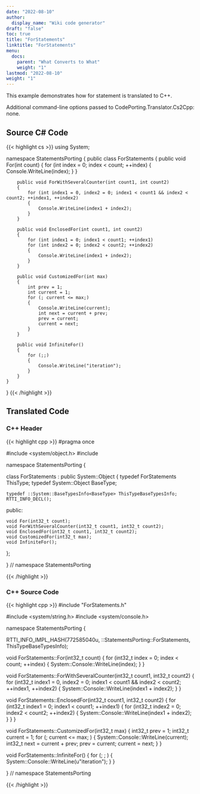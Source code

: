 ```yaml
---
date: "2022-08-10"
author:
  display_name: "Wiki code generator"
draft: "false"
toc: true
title: "ForStatements"
linktitle: "ForStatements"
menu:
  docs:
    parent: "What Converts to What"
    weight: "1"
lastmod: "2022-08-10"
weight: "1"
---
```


This example demonstrates how for statement is translated to C++.

Additional command-line options passed to CodePorting.Translator.Cs2Cpp: none.

## Source C# Code ##

{{< highlight cs >}}
using System;

namespace StatementsPorting
{
    public class ForStatements
    {
        public void For(int count)
        {
            for (int index = 0; index < count; ++index)
            {
                Console.WriteLine(index);
            }
        }

        public void ForWithSeveralCounter(int count1, int count2)
        {
            for (int index1 = 0, index2 = 0; index1 < count1 && index2 < count2; ++index1, ++index2)
            {
                Console.WriteLine(index1 + index2);
            }
        }

        public void EnclosedFor(int count1, int count2)
        {
            for (int index1 = 0; index1 < count1; ++index1)
            for (int index2 = 0; index2 < count2; ++index2)
            {
                Console.WriteLine(index1 + index2);
            }
        }

        public void CustomizedFor(int max)
        {
            int prev = 1;
            int current = 1;
            for (; current <= max;)
            {
                Console.WriteLine(current);
                int next = current + prev;
                prev = current;
                current = next;
            }
        }

        public void InfiniteFor()
        {
            for (;;)
            {
                Console.WriteLine("iteration");
            }
        }
    }
}
{{< /highlight >}}

## Translated Code ##

### C++ Header ###

{{< highlight cpp >}}
#pragma once

#include <system/object.h>
#include <cstdint>

namespace StatementsPorting {

class ForStatements : public System::Object
{
    typedef ForStatements ThisType;
    typedef System::Object BaseType;
    
    typedef ::System::BaseTypesInfo<BaseType> ThisTypeBaseTypesInfo;
    RTTI_INFO_DECL();
    
public:

    void For(int32_t count);
    void ForWithSeveralCounter(int32_t count1, int32_t count2);
    void EnclosedFor(int32_t count1, int32_t count2);
    void CustomizedFor(int32_t max);
    void InfiniteFor();
    
};

} // namespace StatementsPorting



{{< /highlight >}}

### C++ Source Code ###

{{< highlight cpp >}}
#include "ForStatements.h"

#include <system/string.h>
#include <system/console.h>

namespace StatementsPorting {

RTTI_INFO_IMPL_HASH(772585040u, ::StatementsPorting::ForStatements, ThisTypeBaseTypesInfo);

void ForStatements::For(int32_t count)
{
    for (int32_t index = 0; index < count; ++index)
    {
        System::Console::WriteLine(index);
    }
}

void ForStatements::ForWithSeveralCounter(int32_t count1, int32_t count2)
{
    for (int32_t index1 = 0, index2 = 0; index1 < count1 && index2 < count2; ++index1, ++index2)
    {
        System::Console::WriteLine(index1 + index2);
    }
}

void ForStatements::EnclosedFor(int32_t count1, int32_t count2)
{
    for (int32_t index1 = 0; index1 < count1; ++index1)
    {
        for (int32_t index2 = 0; index2 < count2; ++index2)
        {
            System::Console::WriteLine(index1 + index2);
        }
    }
}

void ForStatements::CustomizedFor(int32_t max)
{
    int32_t prev = 1;
    int32_t current = 1;
    for (; current <= max; )
    {
        System::Console::WriteLine(current);
        int32_t next = current + prev;
        prev = current;
        current = next;
    }
}

void ForStatements::InfiniteFor()
{
    for (; ; )
    {
        System::Console::WriteLine(u"iteration");
    }
}

} // namespace StatementsPorting

{{< /highlight >}}
